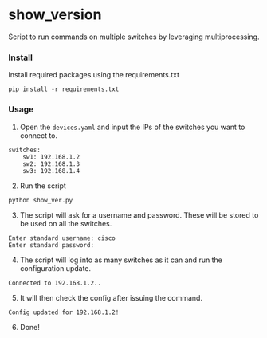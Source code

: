 # show_version
Script to run commands on multiple switches by leveraging multiprocessing.

### Install
Install required packages using the requirements.txt
```
pip install -r requirements.txt
```

### Usage
1. Open the `devices.yaml` and input the IPs of the switches you want to connect to.
```
switches:
    sw1: 192.168.1.2
    sw2: 192.168.1.3
    sw3: 192.168.1.4
```
2. Run the script
```
python show_ver.py
```
3. The script will ask for a username and password. These will be stored to be used on all the switches.
```
Enter standard username: cisco
Enter standard password: 
```
4. The script will log into as many switches as it can and run the configuration update.
```
Connected to 192.168.1.2..
```
5. It will then check the config after issuing the command.
```
Config updated for 192.168.1.2!
```
6. Done!
